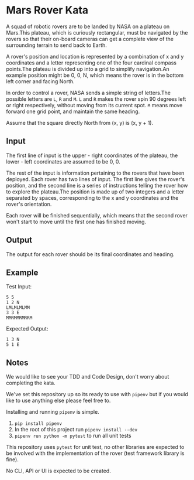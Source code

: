 # Mars Rover Kata

A squad of robotic rovers are to be landed by NASA on a plateau on Mars.This plateau, which is curiously rectangular, must be navigated by the rovers so that their on-board cameras can get a complete view of the surrounding terrain to send back to Earth.

A rover's position and location is represented by a combination of x and y coordinates and a letter representing one of the four cardinal compass points.The plateau is divided up into a grid to simplify navigation.An example position might be 0, 0, N, which means the rover is in the bottom left corner and facing North.

In order to control a rover, NASA sends a simple string of letters.The possible letters are `L`, `R` and `M`. `L` and `R` makes the rover spin 90 degrees left or right respectively, without moving from its current spot. `M` means move forward one grid point, and maintain the same heading.

Assume that the square directly North from (x, y) is (x, y + 1).

## Input

The first line of input is the upper - right coordinates of the plateau, the lower - left coordinates are assumed to be 0, 0.

The rest of the input is information pertaining to the rovers that have been deployed. Each rover has two lines of input. The first line gives the rover's position, and the second line is a series of instructions telling the rover how to explore the plateau.The position is made up of two integers and a letter separated by spaces, corresponding to the x and y coordinates and the rover's orientation.

Each rover will be finished sequentially, which means that the second rover won't start to move until the first one has finished moving.

## Output

The output for each rover should be its final coordinates and heading.

## Example

Test Input:

```
5 5
1 2 N
LMLMLMLMM
3 3 E
MMRMMRMRRM
```

Expected Output:

```
1 3 N
5 1 E
```

## Notes

We would like to see your TDD and Code Design, don't worry about completing the kata.

We've set this repository up so its ready to use with `pipenv` but if you would like to use anything else please feel free to.

Installing and running `pipenv` is simple.

1. `pip install pipenv`
2. In the root of this project run `pipenv install --dev`
3. `pipenv run python -m pytest` to run all unit tests

This repository uses `pytest` for unit test, no other libraries are expected to be involved with the implementation of the rover (test framework library is fine).

No CLI, API or UI is expected to be created.
